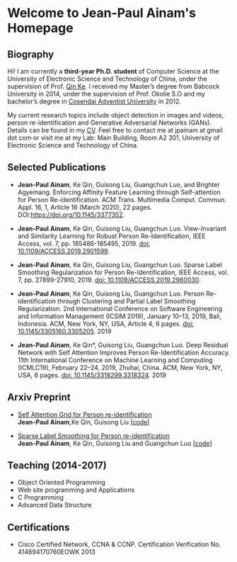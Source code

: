 # Welcome to Jean-Paul Ainam's Homepage

## Biography

Hi! I am currently a **third-year Ph.D. student** of Computer Science at the University of Electronic Science and Technology of China, under the supervision of Prof. <a href="https://scholar.google.com/citations?user=YevGUDgAAAAJ&hl=en" target="_blank">Qin Ke</a>. I received my Master’s degree from Babcock University in 2014, under the supervision of Prof. Okolie S.O and my bachelor’s degree in <a href="https//:www.uacosendai-edu.net" target="_blank">Cosendai Adventist University</a> in 2012.

My current research topics include object detection in images and videos, person re-identification and Generative Adversarial Networks (GANs).
Details can be found in my <a target="_blank" href="https://1drv.ms/b/s!Avwfb9nLRWEykmJ0tpu7NWUCU9u_">CV</a>. Feel free to contact me at jpainam at gmail dot com or visit me at my Lab: Main Building, Room A2 301, University of Electronic Science and Technology of China.

## Selected Publications
* **Jean-Paul Ainam**, Ke Qin, Guisong Liu, Guangchun Luo, and Brighter Agyemang. Enforcing Affinity Feature Learning through Self-attention for Person Re-identification. ACM Trans. Multimedia Comput. Commun. Appl. 16, 1, Article 16 (March 2020), 22 pages. DOI:<a href="https://dl.acm.org/doi/10.1145/3377352"  target="_blank">https://doi.org/10.1145/3377352</a>. 

* **Jean-Paul Ainam**, Ke Qin, Guisong Liu, Guangchun Luo. View-Invariant and Similarity Learning for Robust Person Re-Identification, IEEE Access, vol. 7, pp. 185486-185495, 2019. <a target="_blank" href="https://doi.org/10.1109/ACCESS.2019.2901599">doi: 10.1109/ACCESS.2019.2901599</a>. 

* **Jean-Paul Ainam**, Ke Qin, Guisong Liu, Guangchun Luo. Sparse Label Smoothing Regularization for Person Re-Identification, IEEE Access, vol. 7, pp. 27899-27910, 2019. <a target="_blank" href="https://doi.org/10.1109/ACCESS.2019.2960030">doi: 10.1109/ACCESS.2019.2960030</a>. 


* **Jean-Paul Ainam**, Ke Qin, Guisong Liu, Guangchun Luo. Person Re-identification through Clustering and Partial Label Smoothing Regularization. 2nd International Conference on Software Engineering and Information Management (ICSIM 2019), January 10–13, 2019, Bali, Indonesia. ACM, New York, NY, USA, Article 4, 6 pages. <a target="_blank" href="https://dl.acm.org/citation.cfm?id=3305205">doi: 10.1145/3305160.3305205</a>. 2019

* **Jean-Paul Ainam**, Ke Qin*, Guisong Liu, Guangchun Luo. Deep Residual Network with Self Attention Improves Person Re-Identification Accuracy. 11th International Conference on Machine Learning and Computing (ICMLC19), February 22–24, 2019, Zhuhai, China. ACM, New York, NY, USA, 6 pages. <a href="https://doi.org/10.1145/3318299.3318324">doi: 10.1145/3318299.3318324</a>. 2019

## Arxiv Preprint
* <a href="https://arxiv.org/abs/1809.08556" target="_blank">Self Attention Grid for Person re-identification</a><br> **Jean-Paul Ainam**,Ke Qin, Guisong Liu [[code](https://github.com/jpainam/self_attention_grid)]

* <a href="https://arxiv.org/abs/1809.04976" target="_blank">Sparse Label Smoothing for Person re-identification</a>
<br> **Jean-Paul Ainam**, Ke Qin, Guisong Liu and Guangchun Luo [[code](https://github.com/jpainam/SLS_ReID)]

## Teaching (2014-2017)
* Object Oriented Programming
* Web site programming and Applications
* C Programming
* Advanced Data Structure

## Certifications
* Cisco Certified Network, CCNA & CCNP. Certification Verification No. 414694170760EOWK 2013
